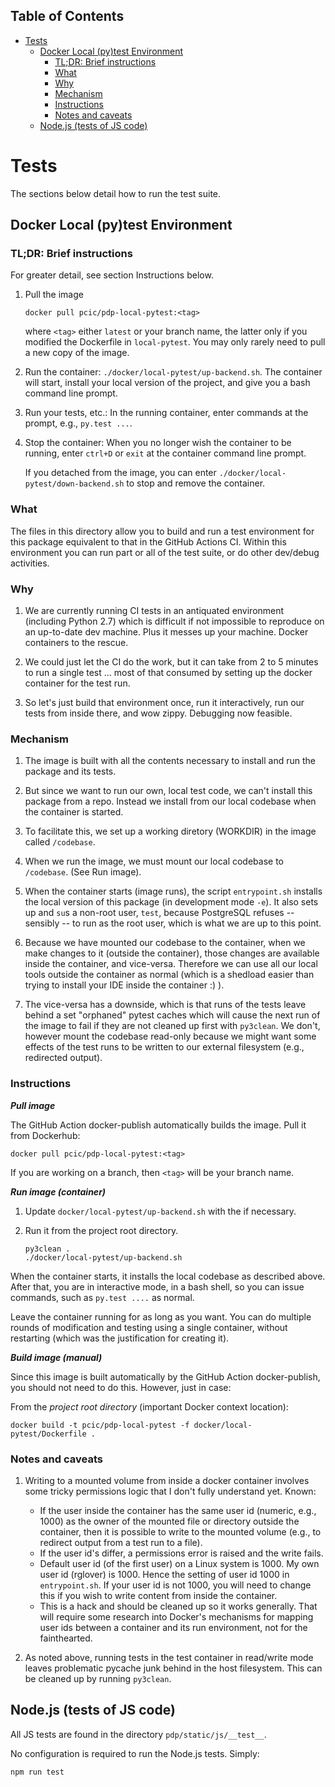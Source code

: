 ## Table of Contents

- [Tests](#tests)
  - [Docker Local (py)test Environment](#docker-local-pytest-environment)
    - [TL;DR: Brief instructions](#tldr-brief-instructions)
    - [What](#what)
    - [Why](#why)
    - [Mechanism](#mechanism)
    - [Instructions](#instructions)
    - [Notes and caveats](#notes-and-caveats)
  - [Node.js (tests of JS code)](#nodejs-tests-of-js-code)

# Tests

The sections below detail how to run the test suite.

## Docker Local (py)test Environment

### TL;DR: Brief instructions

For greater detail, see section Instructions below.

1. Pull the image 

   `docker pull pcic/pdp-local-pytest:<tag>`
   
   where `<tag>` either `latest` or your branch name, the latter only if you modified the Dockerfile in `local-pytest`. You may only rarely need to pull a new copy of the image.
   
1. Run the container: `./docker/local-pytest/up-backend.sh`. The container will start, install your local version of the project, and give you a bash command line prompt.
    
1. Run your tests, etc.: In the running container, enter commands at the prompt, e.g., `py.test ...`.
   
1. Stop the container: When you no longer wish the container to be running, enter `ctrl+D` or `exit` at the container command line prompt. 
   
   If you detached from the image, you can enter `./docker/local-pytest/down-backend.sh` to stop and remove the container.

### What

The files in this directory allow you to build and run a test environment for this package equivalent to that in the GitHub Actions CI. Within this environment you can run part or all of the test suite, or do other dev/debug activities.

### Why

1. We are currently running CI tests in an antiquated environment (including Python 2.7) which is difficult if not impossible to reproduce on an up-to-date dev machine. Plus it messes up your machine. Docker containers to the rescue.

1. We could just let the CI do the work, but it can take from 2 to 5 minutes to run a single test ... most of that consumed by setting up the docker container for the test run.

1. So let's just build that environment once, run it interactively, run our tests from inside there, and wow zippy. Debugging now feasible.

### Mechanism

1. The image is built with all the contents necessary to install and run the package and its tests. 

1. But since we want to run our own, local test code, we can't install this package from a repo. Instead we install from our local codebase when the container is  started.

1. To facilitate this, we set up a working diretory (WORKDIR) in the image called `/codebase`. 

1. When we run the image, we must mount our local codebase to `/codebase`. (See Run image).

1. When the container starts (image runs), the script `entrypoint.sh` installs the local version of this package (in development mode `-e`). It also sets up and `su`s a non-root user, `test`, because PostgreSQL refuses -- sensibly -- to run as the root user, which is what we are up to this point.

1. Because we have mounted our codebase to the container, when we make changes to it (outside the container), those changes are available inside the container, and vice-versa. Therefore we can use all our local tools outside the container as normal (which is a shedload easier than trying to install your IDE inside the container :) ).

1. The vice-versa has a downside, which is that runs of the tests leave behind a set "orphaned" pytest caches which will cause the next run of the image to fail if they are not cleaned up first with `py3clean`. We don't, however mount the codebase read-only because we might want some effects of the test runs to be written to our external filesystem (e.g., redirected output).

### Instructions

***Pull image***

The GitHub Action docker-publish automatically builds the image. Pull it from Dockerhub:

```
docker pull pcic/pdp-local-pytest:<tag>
```

If you are working on a branch, then `<tag>` will be your branch name.

***Run image (container)***

1. Update `docker/local-pytest/up-backend.sh` with the <tag> if necessary.

2. Run it from the project root directory.

    ```
    py3clean .
    ./docker/local-pytest/up-backend.sh
    ```

When the container starts, it installs the local codebase as described above. After that, you are in interactive mode, in a bash shell, so you can issue commands, such as `py.test ....` as normal.

Leave the container running for as long as you want. You can do multiple rounds of modification and testing using a single container, without restarting (which was the justification for creating it).

***Build image (manual)***

Since this image is built automatically by the GitHub Action docker-publish, you should not need to do this. However, just in case:

From the _project root directory_ (important Docker context location):

```
docker build -t pcic/pdp-local-pytest -f docker/local-pytest/Dockerfile .
```

### Notes and caveats

1. Writing to a mounted volume from inside a docker container involves some tricky permissions logic that I don't fully understand yet. Known:
    - If the user inside the container has the same user id (numeric, e.g., 1000) as the owner of the mounted file or directory outside the container, then it is possible to write to the mounted volume (e.g., to redirect output from a test run to a file).
    - If the user id's differ, a permissions error is raised and the write fails.
    - Default user id (of the first user) on a Linux system is 1000. My own user id (rglover) is 1000. Hence the setting of user id 1000 in `entrypoint.sh`. If your user id is not 1000, you will need to change this if you wish to write content from inside the container.
    - This is a hack and should be cleaned up so it works generally. That will require some research into Docker's mechanisms for mapping user ids between a container and its run environment, not for the fainthearted. 

2. As noted above, running tests in the test container in read/write mode leaves problematic pycache junk behind in the host filesystem. This can be cleaned up by running `py3clean`.


## Node.js (tests of JS code)

All JS tests are found in the directory `pdp/static/js/__test__`.

No configuration is required to run the Node.js tests. Simply:

```bash
npm run test
```